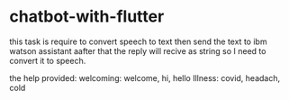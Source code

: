 # chatbot-with-flutter

this task is require to convert speech to text then send the text to ibm watson assistant aafter that the reply will recive as string so I need to convert it to speech. 

the help provided:
welcoming: welcome, hi, hello
Illness: covid, headach, cold
